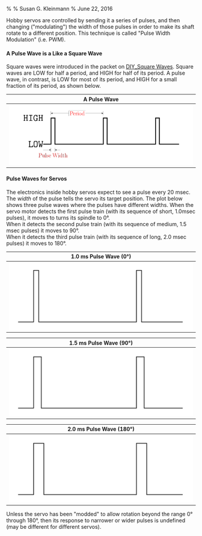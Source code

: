 %
% Susan G. Kleinmann
% June 22, 2016

<!--
Hobby servo motors are often used to control RC cars and toys, have
many advantages:

* inexpensive: some are as cheap as \$1.

* widely available at hobby stores and online (and also, of course, inside toys).

* easy to wire up, because theiy only have 3 wires, one for power, one 
for `GND`, and one for control.

and some disadvantages:

* Position feedback control is not so accurate as that on costly industrial servos,
and there is little control over speed.
-->

<!--
The types of servos that are normally used in Radio Controlled cars and planes
are usually sold in "kits", which include not just the motor, but also a collection of
"findings", which are screws, eyelets and rubber grommets, as well as "horns" 
which make it convenient to attach other devices to them.   
In case you lost yours or want more, all of these add-ons are also available 
separately.  Also available are larger horns and brackets to mount the servo firmly 
in place.
-->

Hobby servos are controlled by sending it a series of pulses, and then 
changing ("modulating") the width of those pulses in order to make its
shaft rotate to a different position.  This technique is called "Pulse Width Modulation"
(i.e. PWM).

#### A Pulse Wave is a Like a Square Wave ####

Square waves were introduced in the packet on 
[DIY_Square Waves](../2-Buzzer/1-DIYSquareWave).
Square waves are LOW for half a period, and HIGH for half of its period.
A pulse wave, in contrast, is LOW for most of its period, and HIGH for a small
fraction of its period, as shown below.

| A Pulse Wave             |
|:------------------------:|
| ![](images/pulse-wave.png) |

#### Pulse Waves for Servos ####

The electronics inside hobby servos expect to see a pulse every 20 msec.  The 
*width* of the pulse tells the servo its target position.  The plot
below shows three pulse waves where the pulses have different widths.  When the
servo motor detects the first pulse train (with its sequence of short, 1.0msec pulses), 
it moves to turns its spindle to 0°.  
When it detects the second pulse train (with its sequence of medium, 
1.5 msec pulses) it moves to 90°.  
When it detects the third pulse train (with its sequence of long, 
2.0 msec pulses) it moves to 180°.  

| 1.0 ms Pulse Wave (0°) |
|:-----------------------------:|
| ![](images/pulse0.png)         |

| 1.5 ms Pulse Wave (90°)|
|:-----------------------------:|
| ![](images/pulse1.png)        |

| 2.0 ms Pulse Wave (180°)|
|:-------------------------------:|
| ![](images/pulse2.png)          |

Unless the servo has been "modded" to allow rotation beyond the range 0° through 180°, 
then its response to narrower or wider pulses is undefined (may be different for
different servos).

